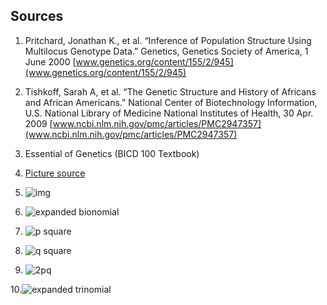 ## Sources
1. Pritchard, Jonathan K., et al. “Inference of Population Structure Using
Multilocus Genotype Data.” Genetics, Genetics Society of America, 1 June 2000 [www.genetics.org/content/155/2/945](www.genetics.org/content/155/2/945)
2. Tishkoff, Sarah A, et al. “The Genetic Structure and History of Africans and African Americans.” National Center of Biotechnology Information, U.S. National Library of Medicine National Institutes of Health, 30 Apr. 2009 [www.ncbi.nlm.nih.gov/pmc/articles/PMC2947357](www.ncbi.nlm.nih.gov/pmc/articles/PMC2947357)
3. Essential of Genetics (BICD 100 Textbook)
4. [Picture source](https://www.datanovia.com/en/lessons/model-based-clustering-essentials/)  
5. ![img](http://bit.ly/384N4kM)

6. ![expanded
bionomial](http://raw.githubusercontent.com/gary317680/BENG183/master/expanded_binomial.png)

7. ![p
square](http://raw.githubusercontent.com/gary317680/BENG183/master/p_square.png)

8. ![q
square](http://raw.githubusercontent.com/gary317680/BENG183/master/q_square.png)

9. ![2pq](http://raw.githubusercontent.com/gary317680/BENNG183/master/2pq.png)

10.![expanded
trinomial](https://raw.githubusercontent.com/gary317680/BENG183/master/expanded_trinomial.png)
